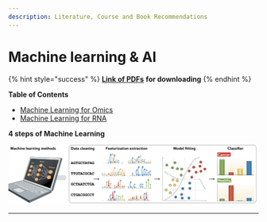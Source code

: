 ```yaml
---
description: Literature, Course and Book Recommendations
---
```


# Machine learning & AI

{% hint style="success" %}
[**Link of PDFs**](https://cloud.tsinghua.edu.cn/d/07d2b19d6b284ebea5ea/?p=%2F2.%20Machine%20Learning%20%26%20AI\&mode=list) **for downloading**
{% endhint %}

**Table of Contents**

* [Machine Learning for Omics](deep-learning-for-omics/)
* [Machine Learning for RNA ](../rna/)

**4 steps of Machine Learning**

![4 steps in Machine Learning](<../../.gitbook/assets/machine learning steps.png>)

****
